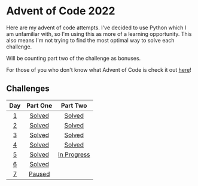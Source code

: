 # Advent of Code 2022

Here are my advent of code attempts. I've decided to use Python which I am unfamiliar with, so I'm using this as more of a learning opportunity. This also means I'm not trying to find the most optimal way to solve each challenge.

Will be counting part two of the challenge as bonuses.

For those of you who don't know what Advent of Code is check it out [here](https://adventofcode.com/2022/about)!

## Challenges

| Day       | Part One                 | Part Two                          |
|:---------:| :----------------------: | :-------------------------------: |
| [1](day1) |  [Solved](day1/day1.py)  | [Solved](day1/day1_bonus.py)      |
| [2](day2) |  [Solved](day2/day2.py)  | [Solved](day2/day2_bonus.py)      |
| [3](day3) |  [Solved](day3/day3.py)  | [Solved](day3/day3_bonus.py)      |
| [4](day4) |  [Solved](day4/day4.py)  | [Solved](day4/day4_bonus.py)      |
| [5](day5) |  [Solved](day5/day5.py)  | [In Progress](day5/day5_bonus.py) |
| [6](day6) |  [Solved](day6/day6.py)  |
| [7](day7) |  [Paused](day7/day7.py)  |
